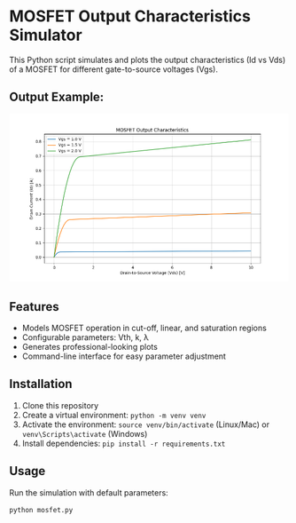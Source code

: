 # MOSFET Output Characteristics Simulator

This Python script simulates and plots the output characteristics (Id vs Vds) of a MOSFET for different gate-to-source voltages (Vgs).

## Output Example:

![MOSFET Output Characteristics](mosfet_characteristics.png)

## Features
- Models MOSFET operation in cut-off, linear, and saturation regions
- Configurable parameters: Vth, k, λ
- Generates professional-looking plots
- Command-line interface for easy parameter adjustment

## Installation
1. Clone this repository
2. Create a virtual environment: `python -m venv venv`
3. Activate the environment: `source venv/bin/activate` (Linux/Mac) or `venv\Scripts\activate` (Windows)
4. Install dependencies: `pip install -r requirements.txt`

## Usage
Run the simulation with default parameters:
```bash
python mosfet.py


